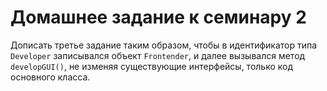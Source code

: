 # Домашнее задание к семинару 2

Дописать третье задание таким образом, чтобы в идентификатор типа `Developer` записывался объект `Frontender`, и далее вызывался метод `developGUI()`, не изменяя существующие интерфейсы, только код основного класса.